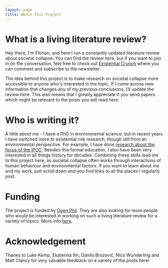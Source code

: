 ```yaml
---
layout: page
title: About This Project
---
```

# What is a living literature review?

Hey there, I'm Florian, and here I run a constantly updated literature review about societal collapse. You can find the review here, but if you want to join in on the conversation, feel free to check out [Existential Crunch](https://existentialcrunch.substack.com/) where you can comment and subscribe to the newsletter.

The idea behind this project is to make research on societal collapse more accessible to anyone who's interested in the topic. If I come across new information that changes any of my previous conclusions, I'll update the review here. This also means that I greatly appreciate if you send papers which might be relevant to the posts you will read here.

# Who is writing it?

A little about me - I have a PhD in environmental science, but in recent years I have switched more to existential risk research, though still from an environmental perspective. For example, I have done [research about the focus of the IPCC](https://agupubs.onlinelibrary.wiley.com/doi/full/10.1029/2022EF002876). Besides this formal education, I also have been very interested in all things history for decades. Combining these skills lead me to this project here, as societal collapse often works through interactions of human behaviour and environmental factors. If you want to learn about me and my work, just scroll down and you find links to all the places I regularly post. 

# Funding

The project is funded by [Open Phil](https://www.openphilanthropy.org/). They are also looking for more people who would be interested in working on such a living literature review for a variety of topics. More info [here](https://www.openphilanthropy.org/focus/innovation-policy/).

# Acknowledgement
Thanks to Luke Kemp, Ekaterina Ilin, Danilo Brozović, Nico Wunderling and Matt Clancy for very valuable feedback on a variety of the posts here!

